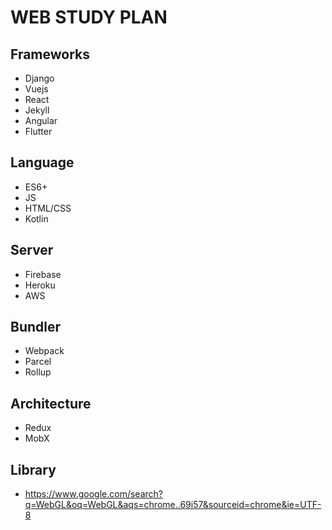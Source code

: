 # WEB STUDY PLAN

## Frameworks
- Django
- Vuejs
- React
- Jekyll
- Angular
- Flutter 

## Language
- ES6+
- JS
- HTML/CSS
- Kotlin 

## Server
- Firebase
- Heroku
- AWS

## Bundler
- Webpack
- Parcel
- Rollup

## Architecture
- Redux
- MobX


## Library
- https://www.google.com/search?q=WebGL&oq=WebGL&aqs=chrome..69i57&sourceid=chrome&ie=UTF-8